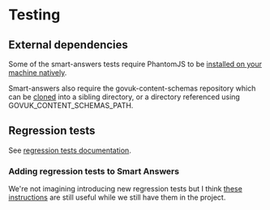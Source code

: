 # Testing

## External dependencies

Some of the smart-answers tests require PhantomJS to be [installed on your machine
natively](https://github.com/teampoltergeist/poltergeist/blob/master/README.md#installing-phantomjs).

Smart-answers also require the govuk-content-schemas repository which can
be [cloned](https://github.com/alphagov/govuk-content-schemas) into a sibling
directory, or a directory referenced using GOVUK_CONTENT_SCHEMAS_PATH.

## Regression tests

See [regression tests documentation](regression-tests.md).

### Adding regression tests to Smart Answers

We're not imagining introducing new regression tests but I think [these instructions](adding-new-regression-tests.md) are still useful while we still have them in the project.
